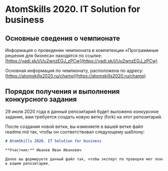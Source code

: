 # AtomSkills 2020. IT Solution for business

## Основные сведения о чемпионате

Информация о проведении чемпионата в компетенции «Программные решения для бизнеса»
находятся по ссылке: [https://yadi.sk/i/Uu2wnzEGJ_zPCw](https://yadi.sk/i/Uu2wnzEGJ_zPCw)
 
Основная информация по чемпионату, расположена
по адресу:[https://atomskills2020.ru/champ](https://atomskills2020.ru/champ)

## Порядок получения и выполнения конкурсного задания

29 июля 2020 года в данный репозитарий будет выложено конкурсное задание,
вам требуется создать новую ветку (fork) на этот репозитарий.

После создания новой ветки, вы изменяете в вашей ветке файл readme.md так, чтобы он соответствовал
следующему шаблону:

```markdown
# AtomSkills 2020. IT Solution for business

**Участник:** Иванов Иван Иванович

Далее вы формируете данный файл так, чтобы эксперт по проверке мог понять, где что находится
в вашем репозитарии.
```
